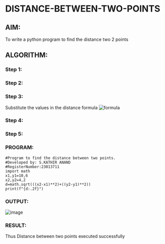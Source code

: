 # DISTANCE-BETWEEN-TWO-POINTS

## AIM:
To write a python program to find the distance two 2 points
## ALGORITHM:
### Step 1: 
### Step 2: 
### Step 3: 
Substitute the values in the distance formula  ![formula](/formula.JPG)
### Step 4: 
### Step 5: 
### PROGRAM:
```
#Program to find the distance between two points.
#Developed by: S.KATHIR ANAND
#RegisterNumber:23013711
import math
x1,y1=10,6
x2,y2=4,2
d=math.sqrt(((x2-x1)**2)+((y2-y1)**2))
print(f"{d:.2f}")

```
### OUTPUT:
![image](https://github.com/Skathiranand/DISTANCE-BETWEEN-TWO-POINTS/assets/147141136/13cfd0ca-2fd8-4351-b1fd-0ec652b8f348)

### RESULT:
Thus Distance between two points executed successfully
